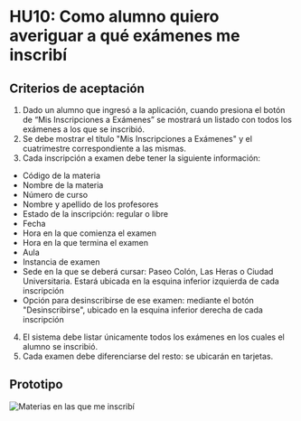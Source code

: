 # HU10: Como alumno quiero averiguar a qué exámenes me inscribí

## Criterios de aceptación
1. Dado un alumno que ingresó a la aplicación, cuando presiona el botón de “Mis Inscripciones a Exámenes” se mostrará un listado con todos los exámenes a los que se inscribió.
2. Se debe mostrar el título "Mis Inscripciones a Exámenes" y el cuatrimestre correspondiente a las mismas.
3. Cada inscripción a examen debe tener la siguiente información: 
+ Código de la materia
+ Nombre de la materia
+ Número de curso 
+ Nombre y apellido de los profesores
+ Estado de la inscripción: regular o libre
+ Fecha
+ Hora en la que comienza el examen
+ Hora en la que termina el examen
+ Aula 
+ Instancia de examen
+ Sede en la que se deberá cursar: Paseo Colón, Las Heras o Ciudad Universitaria. Estará ubicada en la esquina inferior izquierda de cada inscripción
+ Opción para desinscribirse de ese examen: mediante el botón "Desinscribirse", ubicado en la esquina inferior derecha de cada inscripción
4. El sistema debe listar únicamente todos los exámenes en los cuales el alumno se inscribió.
5. Cada examen debe diferenciarse del resto: se ubicarán en tarjetas.
	

## Prototipo

![Materias en las que me inscribí](./prototipos/mis_inscripciones_examen.png)

